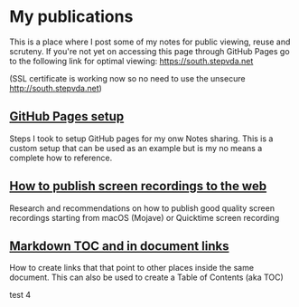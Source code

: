 # My publications #

This is a place where I post some of my notes for public viewing, reuse and scruteny.
If you're not yet on accessing this page through GitHub Pages go to the following link for optimal viewing:
<https://south.stepvda.net>

(SSL certificate is working now so no need to use the unsecure <http://south.stepvda.net>)


## [GitHub Pages setup](github_pages_setup.md) ## 

Steps I took to setup GitHub pages for my onw Notes sharing. This is a custom setup that can be used as an example but is my no means a complete how to reference.

## [How to publish screen recordings to the web](howto_publish_screenrecording_to_web.md) ##

Research and recommendations on how to publish good quality screen recordings starting from macOS (Mojave) or Quicktime screen recording


## [Markdown TOC and in document links](markdown_toc_and_in_document_links.md) ##

How to create links that that point to other places inside the same document. This can also  be used to create a Table of Contents (aka TOC)

test 4